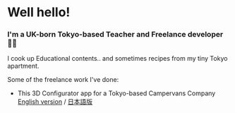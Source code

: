 # Well hello!

### I'm a <strong>UK</strong>-born <strong>Tokyo</strong>-based Teacher and Freelance developer 👨‍🔬
<p>
I cook up Educational contents.. and sometimes recipes from my tiny Tokyo apartment.
</p>
<p>
Some of the freelance work I've done:
</p>

- This 3D Configurator app for a Tokyo-based Campervans Company [English version](https://www.dreamdrive.life/kuma-configurator/) / [日本語版](https://www.dreamdrive.life/jp/kuma-configurator/)

